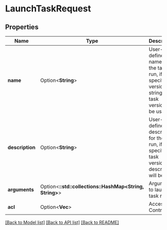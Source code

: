 # LaunchTaskRequest

## Properties

Name | Type | Description | Notes
------------ | ------------- | ------------- | -------------
**name** | Option<**String**> | User-defined name for the task run, if not specified version string of task version will be used | [optional]
**description** | Option<**String**> | User-defined description for the task run, if not specified task version description will be used | [optional]
**arguments** | Option<**::std::collections::HashMap<String, String>**> | Arguments to launch a task run | [optional]
**acl** | Option<**Vec<String>**> | Access Control List | [optional]

[[Back to Model list]](../README.md#documentation-for-models) [[Back to API list]](../README.md#documentation-for-api-endpoints) [[Back to README]](../README.md)


